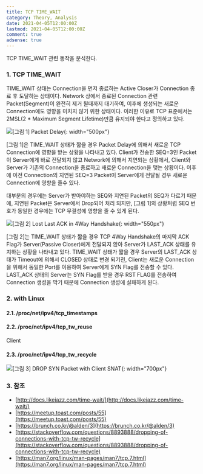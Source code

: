 ```yaml
---
title: TCP TIME_WAIT
category: Theory, Analysis
date: 2021-04-05T12:00:00Z
lastmod: 2021-04-05T12:00:00Z
comment: true
adsense: true
---
```


TCP TIME_WAIT 관련 동작을 분석한다.

### 1. TCP TIME_WAIT

TIME_WAIT 상태는 Connection을 먼저 종료하는 Active Closer가 Connection 종료 후 도달하는 상태이다. Network 상에서 종료된 Connection 관련 Packet(Segment)이 완전히 제거 될때까지 대기하여, 이후에 생성되는 새로운 Connection에도 영향을 미치지 않기 위한 상태이다. 이러한 이유로 TCP 표준에서는 2MSL(2 * Maximum Segment Lifetime)만큼 유지되야 한다고 정의하고 있다.

![[그림 1] Packet Delay]({{site.baseurl}}/images/theory_analysis/TCP_TIME_WAIT/Packet_Delay.PNG){: width="500px"}

[그림 1]은 TIME_WAIT 상태가 짧을 경우 Packet Delay에 의해서 새로운 TCP Connection에 영향을 받는 상황을 나타내고 있다. Client가 전송한 SEQ=3인 Packet이 Server에게 바로 전달되지 않고 Network에 의해서 지연되는 상황에서, Client와 Server가 기존의 Connection을 종료하고 새로운 Connection을 맺는 상황이다. 이후에 이전 Connection의 지연된 SEQ=3 Packet이 Server에게 전달될 경우 새로운 Connection에 영향을 줄수 있다.

대부분의 경우에는 Server가 받아야하는 SEQ와 지연된 Packet의 SEQ가 다르기 때문에, 지연된 Packet은 Server에서 Drop되어 처리 되지만, [그림 1]의 상황처럼 SEQ 번호가 동일한 경우에는 TCP 무결성에 영향을 줄 수 있게 된다.

![[그림 2] Lost Last ACK in 4Way Handshake]({{site.baseurl}}/images/theory_analysis/TCP_TIME_WAIT/Lost_Last_ACK.PNG){: width="550px"}

[그림 2]는 TIME_WAIT 상태가 짧을 경우 TCP 4Way Handshake의 마지막 ACK Flag가 Server(Passive Closer)에게 전달되지 않아 Server가 LAST_ACK 상태를 유지하는 상황을 나타내고 있다. TIME_WAIT 상태가 짧을 경우 Server의 LAST_ACK 상태가 Timeout에 의해서 CLOSED 상태로 변경 되기전, Client는 새로운 Connection을 위해서 동일한 Port를 이용하여 Server에게 SYN Flag를 전송할 수 있다. LAST_ACK 상태의 Server는 SYN Flag를 받을 경우 RST FLAG를 전송하여 Connection 생성을 막기 때문에 Connection 생성에 실패하게 된다.

### 2. with Linux

#### 2.1. /proc/net/ipv4/tcp_timestamps

#### 2.2. /proc/net/ipv4/tcp_tw_reuse

Client

#### 2.3. /proc/net/ipv4/tcp_tw_recycle

![[그림 3] DROP SYN Packet with Client SNAT]({{site.baseurl}}/images/theory_analysis/TCP_TIME_WAIT/SNAT_SYN_Packet_Drop.PNG){: width="700px"}

### 3. 참조

* [http://docs.likejazz.com/time-wait/](http://docs.likejazz.com/time-wait/)
* [https://meetup.toast.com/posts/55](https://meetup.toast.com/posts/55)
* [https://brunch.co.kr/@alden/3](https://brunch.co.kr/@alden/3)
* [https://stackoverflow.com/questions/8893888/dropping-of-connections-with-tcp-tw-recycle](https://stackoverflow.com/questions/8893888/dropping-of-connections-with-tcp-tw-recycle)
* [https://man7.org/linux/man-pages/man7/tcp.7.html](https://man7.org/linux/man-pages/man7/tcp.7.html)